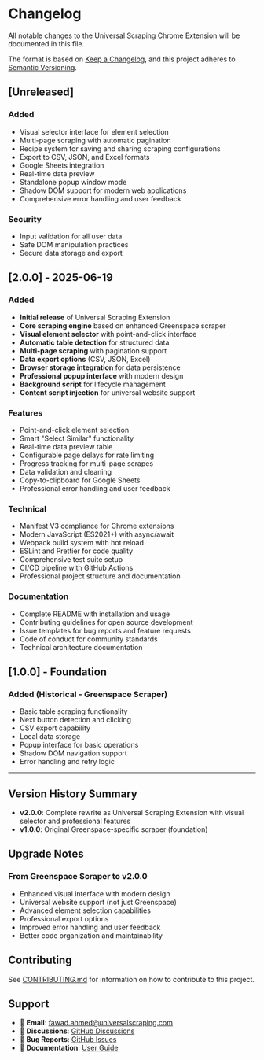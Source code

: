 # Changelog

All notable changes to the Universal Scraping Chrome Extension will be documented in this file.

The format is based on [Keep a Changelog](https://keepachangelog.com/en/1.0.0/),
and this project adheres to [Semantic Versioning](https://semver.org/spec/v2.0.0.html).

## [Unreleased]

### Added
- Visual selector interface for element selection
- Multi-page scraping with automatic pagination
- Recipe system for saving and sharing scraping configurations
- Export to CSV, JSON, and Excel formats
- Google Sheets integration
- Real-time data preview
- Standalone popup window mode
- Shadow DOM support for modern web applications
- Comprehensive error handling and user feedback

### Security
- Input validation for all user data
- Safe DOM manipulation practices
- Secure data storage and export

## [2.0.0] - 2025-06-19

### Added
- **Initial release** of Universal Scraping Extension
- **Core scraping engine** based on enhanced Greenspace scraper
- **Visual element selector** with point-and-click interface
- **Automatic table detection** for structured data
- **Multi-page scraping** with pagination support
- **Data export options** (CSV, JSON, Excel)
- **Browser storage integration** for data persistence
- **Professional popup interface** with modern design
- **Background script** for lifecycle management
- **Content script injection** for universal website support

### Features
- Point-and-click element selection
- Smart "Select Similar" functionality
- Real-time data preview table
- Configurable page delays for rate limiting
- Progress tracking for multi-page scrapes
- Data validation and cleaning
- Copy-to-clipboard for Google Sheets
- Professional error handling and user feedback

### Technical
- Manifest V3 compliance for Chrome extensions
- Modern JavaScript (ES2021+) with async/await
- Webpack build system with hot reload
- ESLint and Prettier for code quality
- Comprehensive test suite setup
- CI/CD pipeline with GitHub Actions
- Professional project structure and documentation

### Documentation
- Complete README with installation and usage
- Contributing guidelines for open source development
- Issue templates for bug reports and feature requests
- Code of conduct for community standards
- Technical architecture documentation

## [1.0.0] - Foundation

### Added (Historical - Greenspace Scraper)
- Basic table scraping functionality
- Next button detection and clicking
- CSV export capability
- Local data storage
- Popup interface for basic operations
- Shadow DOM navigation support
- Error handling and retry logic

---

## Version History Summary

- **v2.0.0**: Complete rewrite as Universal Scraping Extension with visual selector and professional features
- **v1.0.0**: Original Greenspace-specific scraper (foundation)

## Upgrade Notes

### From Greenspace Scraper to v2.0.0
- Enhanced visual interface with modern design
- Universal website support (not just Greenspace)
- Advanced element selection capabilities
- Professional export options
- Improved error handling and user feedback
- Better code organization and maintainability

## Contributing

See [CONTRIBUTING.md](CONTRIBUTING.md) for information on how to contribute to this project.

## Support

- 📧 **Email**: fawad.ahmed@universalscraping.com
- 💬 **Discussions**: [GitHub Discussions](https://github.com/Fawad-Ahmed/universal-scraping-extension/discussions)
- 🐛 **Bug Reports**: [GitHub Issues](https://github.com/Fawad-Ahmed/universal-scraping-extension/issues)
- 📖 **Documentation**: [User Guide](docs/USER_GUIDE.md)